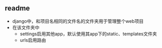 ## readme

* django中，和项目名相同的文件名的文件夹用于管理整个web项目
* 在该文件夹中
    * settings启用其他app，默认使用其app下的static、templates文件夹
    * urls启用路由